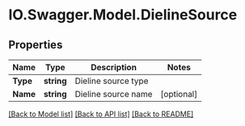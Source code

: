 # IO.Swagger.Model.DielineSource
## Properties

Name | Type | Description | Notes
------------ | ------------- | ------------- | -------------
**Type** | **string** | Dieline source type | 
**Name** | **string** | Dieline source name | [optional] 

[[Back to Model list]](../README.md#documentation-for-models) [[Back to API list]](../README.md#documentation-for-api-endpoints) [[Back to README]](../README.md)

